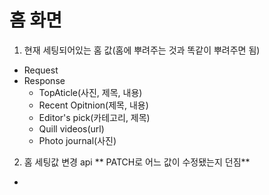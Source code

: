 # 홈 화면

1. 현재 세팅되어있는 홈 값(홈에 뿌려주는 것과 똑같이 뿌려주면 됨)

- Request
- Response
  - TopAticle(사진, 제목, 내용)
  - Recent Opitnion(제목, 내용)
  - Editor's pick(카테고리, 제목)
  - Quill videos(url)
  - Photo journal(사진)

2. 홈 세팅값 변경 api ** PATCH로 어느 값이 수정됐는지 던짐**

-
